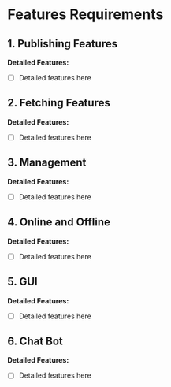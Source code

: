 # Features Requirements

## 1. Publishing Features

**Detailed Features:**
- [ ] Detailed features here

## 2. Fetching Features

**Detailed Features:**
- [ ] Detailed features here

## 3. Management

**Detailed Features:**
- [ ] Detailed features here

## 4. Online and Offline

**Detailed Features:**
- [ ] Detailed features here

## 5. GUI

**Detailed Features:**
- [ ] Detailed features here

## 6. Chat Bot

**Detailed Features:**
- [ ] Detailed features here
